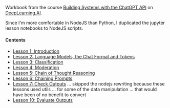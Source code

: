 Workbook from the course [Building Systems with the ChatGPT API](https://learn.deeplearning.ai/courses/chatgpt-building-system/lesson/1/introduction) on [DeepLearning.AI](https://learn.deeplearning.ai/).

Since I'm more comfortable in NodeJS than Python, I duplicated the jupyter lesson notebooks to NodeJS scripts.

#### Contents

- [Lesson 1: Introduction](./lesson1.js)
- [Lesson 2: Language Models, the Chat Format and Tokens](./lesson2.js)
- [Lesson 3: Classification](./lesson3.js)
- [Lesson 4: Moderation](./lesson4.js)
- [Lesson 5: Chain of Thought Reasoning](./lesson5.js)
- [Lesson 6: Chaining Prompts](./lesson6.js)
- [Lesson 7: Check Outputs](./lesson7.js)
  ... skipped the nodejs rewriting because these lessons used utils
  ... for some of the data manipulation
  ... that would have been of no benefit to convert
- [Lesson 10: Evaluate Outputs](./lesson10.js)
